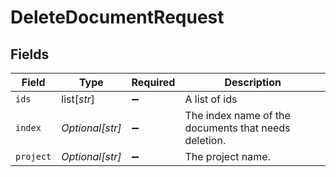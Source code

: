 # DeleteDocumentRequest


## Fields

| Field                                                | Type                                                 | Required                                             | Description                                          |
| ---------------------------------------------------- | ---------------------------------------------------- | ---------------------------------------------------- | ---------------------------------------------------- |
| `ids`                                                | list[*str*]                                          | :heavy_minus_sign:                                   | A list of ids                                        |
| `index`                                              | *Optional[str]*                                      | :heavy_minus_sign:                                   | The index name of the documents that needs deletion. |
| `project`                                            | *Optional[str]*                                      | :heavy_minus_sign:                                   | The project name.                                    |